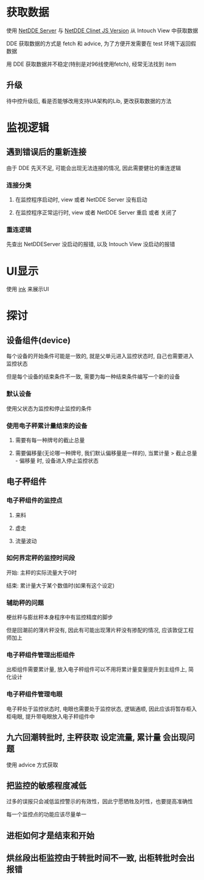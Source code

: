 # 获取数据
使用 [NetDDE Server](https://github.com/chrisoldwood/NetDDE) 与 [NetDDE Clinet JS Version](https://github.com/st-one-io/netdde) 从 Intouch View 中获取数据

DDE 获取数据的方式是 fetch 和 advice, 为了方便开发需要在 test 环境下返回假数据

用 DDE 获取数据并不稳定(特别是对96线使用fetch), 经常无法找到 item 

## 升级

待中控升级后, 看是否能够改用支持UA架构的Lib, 更改获取数据的方法

# 监视逻辑


## 遇到错误后的重新连接

由于 DDE 先天不足, 可能会出现无法连接的情况, 因此需要健壮的重连逻辑

### 连接分类

1. 在监控程序启动时, view 或者 NetDDE Server 没有启动

2. 在监控程序正常运行时, view 或者 NetDDE Server 重启 或者 关闭了 

### 重连逻辑

先查出 NetDDEServer 没启动的报错, 以及 Intouch View 没启动的报错 

# UI显示

使用 [ink](https://github.com/vadimdemedes/ink) 来展示UI

# 探讨

## 设备组件(device)

每个设备的开始条件可能是一致的, 就是父单元进入监控状态时, 自己也需要进入监控状态

但是每个设备的结束条件不一致, 需要为每一种结束条件编写一个新的设备

### 默认设备

使用父状态为监控和停止监控的条件

### 使用电子秤累计量结束的设备

1. 需要有每一种牌号的截止总量

2. 需要偏移量(无论哪一种牌号, 我们默认偏移量是一样的), 当累计量 > 截止总量 - 偏移量 时, 设备进入停止监控状态

## 电子秤组件

### 电子秤组件的监控点

1. 来料

2. 虚走

3. 流量波动


### 如何界定秤的监控时间段

开始: 主秤的实际流量大于0时

结束: 累计量大于某个数值时(如果有这个设定)

### 辅助秤的问题

梗丝秤与膨丝秤本身程序中有监控精度的脚步

但是回潮前的薄片秤没有, 因此有可能出现薄片秤没有掺配的情况, 应该敦促工程师加上


### 电子秤组件管理出柜组件

出柜组件需要累计量, 放入电子秤组件可以不用将累计量变量提升到主组件上, 简化设计

### 电子秤组件管理电眼

电子秤处于监控状态时, 电眼也需要处于监控状态, 逻辑通顺, 因此应该将暂存柜入柜电眼, 提升带电眼放入电子秤组件中


## 九六回潮转批时, 主秤获取 设定流量, 累计量 会出现问题

使用 advice 方式获取


## 把监控的敏感程度减低

过多的误报只会减低监控警示的有效性，因此宁愿牺牲及时性，也要提高准确性

每一个监控点的功能应该尽量单一

## 进柜如何才是结束和开始


## 烘丝段出柜监控由于转批时间不一致, 出柜转批时会出报错

